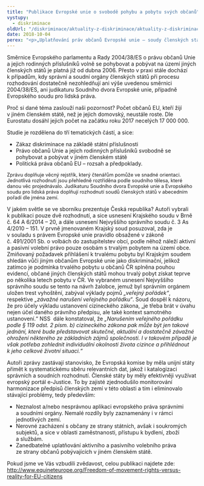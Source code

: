 ```yaml
---
title: "Publikace Evropské unie o svobodě pohybu a pobytu svých občanů"
vystupy:
  - diskriminace
oldUrl: "/diskriminace/aktuality-z-diskriminace/aktuality-z-diskriminace-2018/publikace-evropske-unie-o-svobode-pohybu-a-pobytu-svych-obcanu/"
date: 2018-10-04
perex: "<p>„Uplatňování práv občanů Evropské unie – soudy členských států prosazují svobodu pohybu a práva související“ je nejnovějším titulem vydaným Agenturou Evropské unie pro základní práva se sídlem ve Vídni.</p>"
---
```


<!-- imported from the old website -->

<p>Směrnice Evropského parlamentu a Rady 2004/38/ES o právu občanů Unie a jejich rodinných příslušníků volně se pohybovat a pobývat na území jiných členských států je platná již od dubna 2006. Přesto v praxi stále dochází k případům, kdy správní a soudní orgány členských států při procesu rozhodování dostatečně nezohledňují ani výše uvedenou směrnici 2004/38/ES, ani judikaturu Soudního dvora Evropské unie, případně Evropského soudu pro lidská práva.</p> <p>Proč si dané téma zaslouží naši pozornost? Počet občanů EU, kteří žijí v jiném členském státě, než je jejich domovský, neustále roste. Dle Eurostatu dosáhl jejich počet na začátku roku 2017 necelých 17 000 000.</p> <p>Studie je rozdělena do tří tematických částí, a sice:</p><ul><li>Zákaz diskriminace na základě státní příslušnosti</li><li>Právo občanů Unie a jejich rodinných příslušníků svobodně se pohybovat a pobývat v jiném členském státě</li><li>Politická práva občanů EU – rozsah a předpoklady.</li></ul><p><span style="font-size: 12.8px;">Zprávu doplňuje věcný rejstřík, který čtenářům pomůže ve snadné orientaci. Jednotlivá rozhodnutí jsou přehledně roztříděna podle soudního tělesa, které danou věc projednávalo. Judikaturu Soudního dvora Evropské unie a Evropského soudu pro lidská práva doplňují rozhodnutí soudů členských států v abecedním pořadí dle jména zemí.</span></p> <p>V jakém světle se ve sborníku prezentuje Česká republika? Autoři vybrali k publikaci pouze dvě rozhodnutí, a sice usnesení Krajského soudu v Brně č. 64 A 6/2014 – 20, a dále usnesení Nejvyššího správního soudu č. 3 As 4/2010 – 151. V prvně jmenovaném Krajský soud posuzoval, zda je v souladu s právem Evropské unie pravidlo obsažené v zákoně č. 491/2001 Sb. o volbách do zastupitelstev obcí, podle něhož náleží aktivní a pasivní volební právo pouze osobám s trvalým pobytem na území obce. Zmiňovaný požadavek přihlášení k trvalému pobytu byl Krajským soudem shledán vůči jiným občanům Evropské unie jako diskriminační, jelikož zatímco je podmínka trvalého pobytu u občanů ČR splněna pouhou evidencí, občané jiných členských států mohou trvalý pobyt získat teprve po několika letech pobytu v ČR. Ve vybraném usnesení Nejvyššího správního soudu se tento na návrh žalobce, jemuž byl správním orgánem uložen trest vyhoštění, zabýval výklady pojmů <i>„veřejný pořádek“</i>, respektive<i> „závažné narušení veřejného pořádku“</i>. Soud dospěl k názoru, že pro účely výkladu ustanovení cizineckého zákona, „je třeba brát v úvahu nejen účel daného právního předpisu, ale také kontext samotného ustanovení.“ NSS  dále konstatoval, že <i>„Narušením veřejného pořádku podle § 119 odst. 2 písm. b) cizineckého zákona pak může být jen takové jednání, které bude představovat skutečné, aktuální a dostatečně závažné ohrožení některého ze základních zájmů společnosti. I v takovém případě je však potřeba zohlednit individuální okolnosti života cizince a přihlédnout k jeho celkové životní situaci.“</i></p> <p>Autoři zprávy zastávají stanovisko, že Evropská komise by měla unijní státy přimět k systematickému sběru relevantních dat, jakož i katalogizaci správních a soudních rozhodnutí. Členské státy by měly efektivněji využívat evropský portál e-Justice. To by zajisté zjednodušilo monitorování harmonizace předpisů členských zemí v této oblasti a tím i eliminovalo stávající problémy, tedy především:</p><ul><li>Neznalost a/nebo nesprávnou aplikaci evropského práva správními a soudními orgány. Nemalé rozdíly byly zaznamenány i v rámci jednotlivých zemí.</li><li>Nerovné zacházení s občany ze strany státních, avšak i soukromých subjektů, a sice v oblasti zaměstnanosti, přístupu k bydlení, zboží a službám.</li><li>Zanedbatelné uplatňování aktivního a pasivního volebního práva ze strany občanů pobývajících v jiném členském státě. </li></ul> <p>Pokud jsme ve Vás vzbudili zvědavost, celou publikaci najdete zde: <a title="Otevření do nového okna" href="http://www.equineteurope.org/Freedom-of-movement-rights-versus-reality-for-EU-citizens" target="_blank">http://www.equineteurope.org/Freedom-of-movement-rights-versus-reality-for-EU-citizens</a> </p>

